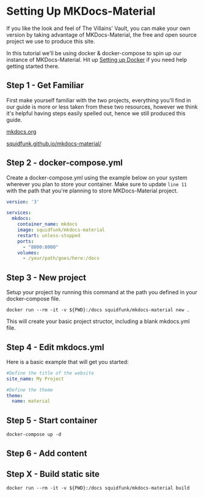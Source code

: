 # Setting Up MKDocs-Material
If you like the look and feel of The Villains' Vault, you can make your own version by taking advantage of MKDocs-Material, the free and open source project we use to produce this site.

In this tutorial we'll be using docker & docker-compose to spin up our instance of MKDocs-Material. Hit up [Setting up Docker](https://vault.villains.live/guides/docker/) if you need help getting started there.

## Step 1 - Get Familiar
First make yourself familiar with the two projects, everything you'll find in our guide is more or less taken from these two resources, however we think it's helpful having steps easily spelled out, hence we still produced this guide.

[mkdocs.org](https://www.mkdocs.org)

[squidfunk.github.io/mkdocs-material/](https://squidfunk.github.io/mkdocs-material/)


## Step 2 - docker-compose.yml
Create a docker-compose.yml using the example below on your system wherever you plan to store your container. Make sure to update `line 11` with the path that you're planning to store MKDocs-Material project.

``` yaml title="docker-compose.yml" linenums="1" hl_lines="0"
version: '3'

services:
  mkdocs:
    container_name: mkdocs
    image: squidfunk/mkdocs-material
    restart: unless-stopped
    ports:
      - "8000:8000"
    volumes:
      - /your/path/goes/here:/docs
```
## Step 3 - New project
Setup your project by running this command at the path you defined in your docker-compose file.
```
docker run --rm -it -v ${PWD}:/docs squidfunk/mkdocs-material new .
```
This will create your basic project structor, including a blank mkdocs.yml file.
## Step 4 - Edit mkdocs.yml
Here is a basic example that will get you started:
``` yaml title="mkdocs.yml" linenums="1" hl_lines="0"
#Define the title of the website
site_name: My Project

#Define the theme
theme:
  name: material
```

## Step 5 - Start container
```
docker-compose up -d
```
## Step 6 - Add content

## Step X - Build static site
```
docker run --rm -it -v ${PWD}:/docs squidfunk/mkdocs-material build
```